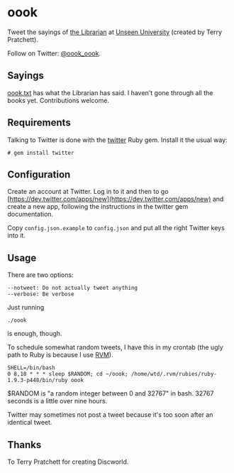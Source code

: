 oook
====

Tweet the sayings of [the Librarian](http://wiki.lspace.org/mediawiki/index.php/Librarian) at [Unseen University](https://en.wikipedia.org/wiki/Unseen_University) (created by Terry Pratchett).

Follow on Twitter: [@oook_oook](https://twitter.com/oook_oook).

## Sayings

[oook.txt](oook.txt) has what the Librarian has said.  I haven't gone through all the books yet.  Contributions welcome.

## Requirements

Talking to Twitter is done with the [twitter](http://sferik.github.io/twitter/) Ruby gem.  Install it the usual way:

    # gem install twitter

## Configuration

Create an account at Twitter.  Log in to it and then to go [https://dev.twitter.com/apps/new](https://dev.twitter.com/apps/new) and create a new app, following the instructions in the twitter gem documentation.

Copy `config.json.example` to `config.json` and put all the right Twitter keys into it.

## Usage

There are two options:

    --notweet: Do not actually tweet anything
	--verbose: Be verbose

Just running

    ./oook

is enough, though.

To schedule somewhat random tweets, I have this in my crontab (the ugly path to Ruby is because I use [RVM](http://rvm.io/)).

    SHELL=/bin/bash
    0 8,18 * * * sleep $RANDOM; cd ~/oook; /home/wtd/.rvm/rubies/ruby-1.9.3-p448/bin/ruby oook

$RANDOM is "a random integer between 0 and 32767" in bash.  32767 seconds is a little over nine hours.

Twitter may sometimes not post a tweet because it's too soon after an identical tweet.

## Thanks

To Terry Pratchett for creating Discworld.





